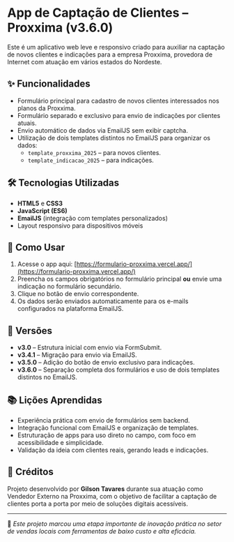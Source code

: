 # App de Captação de Clientes – Proxxima (v3.6.0)

Este é um aplicativo web leve e responsivo criado para auxiliar na captação de novos clientes e indicações para a empresa Proxxima, provedora de Internet com atuação em vários estados do Nordeste.

## ✨ Funcionalidades

- Formulário principal para cadastro de novos clientes interessados nos planos da Proxxima.
- Formulário separado e exclusivo para envio de indicações por clientes atuais.
- Envio automático de dados via EmailJS sem exibir captcha.
- Utilização de dois templates distintos no EmailJS para organizar os dados:
  - `template_proxxima_2025` – para novos clientes.
  - `template_indicacao_2025` – para indicações.

## 🛠️ Tecnologias Utilizadas

- **HTML5** e **CSS3**
- **JavaScript (ES6)**
- **EmailJS** (integração com templates personalizados)
- Layout responsivo para dispositivos móveis

## 🚀 Como Usar

1. Acesse o app aqui: [https://formulario-proxxima.vercel.app/](https://formulario-proxxima.vercel.app/)
2. Preencha os campos obrigatórios no formulário principal **ou** envie uma indicação no formulário secundário.
3. Clique no botão de envio correspondente.
4. Os dados serão enviados automaticamente para os e-mails configurados na plataforma EmailJS.

## 🔄 Versões

- **v3.0** – Estrutura inicial com envio via FormSubmit.
- **v3.4.1** – Migração para envio via EmailJS.
- **v3.5.0** – Adição do botão de envio exclusivo para indicações.
- **v3.6.0** – Separação completa dos formulários e uso de dois templates distintos no EmailJS.

## 📚 Lições Aprendidas

- Experiência prática com envio de formulários sem backend.
- Integração funcional com EmailJS e organização de templates.
- Estruturação de apps para uso direto no campo, com foco em acessibilidade e simplicidade.
- Validação da ideia com clientes reais, gerando leads e indicações.

## 🙌 Créditos

Projeto desenvolvido por **Gilson Tavares** durante sua atuação como Vendedor Externo na Proxxima, com o objetivo de facilitar a captação de clientes porta a porta por meio de soluções digitais acessíveis.

---

📌 *Este projeto marcou uma etapa importante de inovação prática no setor de vendas locais com ferramentas de baixo custo e alta eficácia.*
